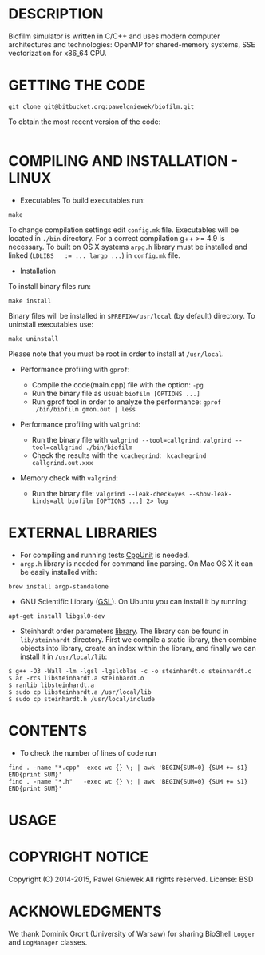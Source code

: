 DESCRIPTION
==================================================

Biofilm simulator is written in C/C++ and uses modern computer
architectures and technologies: OpenMP for shared-memory systems, 
SSE vectorization for x86_64 CPU.

GETTING THE CODE
==================================================
```
git clone git@bitbucket.org:pawelgniewek/biofilm.git
```

To obtain the most recent version of the code:

```

```

COMPILING AND INSTALLATION - LINUX
==================================================

* Executables
To build executables run:
```
make
```
To change compilation settings edit `config.mk` file.
Executables will be located in `./bin` directory.
For a correct compilation g++ >= 4.9 is necessary.
To built on OS X systems `arpg.h` library must be installed and
linked (`LDLIBS   := ... largp ...`) in `config.mk` file.

* Installation

To install binary files run:
```
make install
```

Binary files will be installed in `$PREFIX=/usr/local` (by default) directory.
To uninstall executables use:
```
make uninstall
```
Please note that you must be root in order to install at `/usr/local`.

* Performance profiling with `gprof`:
    + Compile the code(main.cpp) file with the option: 
        `-pg`
    + Run the binary file as usual: 
        `biofilm [OPTIONS ...]`
    + Run gprof tool in order to analyze the performance:
        `gprof ./bin/biofilm gmon.out | less`

* Performance profiling with `valgrind`:
    + Run the binary file with `valgrind --tool=callgrind`:
        `valgrind --tool=callgrind ./bin/biofilm`
    + Check the results with the `kcachegrind`:
        ` kcachegrind callgrind.out.xxx`

* Memory check with `valgrind`:
    + Run the binary file:
        `valgrind --leak-check=yes --show-leak-kinds=all biofilm [OPTIONS ...] 2> log`

EXTERNAL LIBRARIES
================
* For compiling and running tests [CppUnit](sourceforge.net/projects/cppunit) is needed.
* ```argp.h``` library is needed for command line parsing. On Mac OS X it can be easily installed with:
```
brew install argp-standalone
```


* GNU Scientific Library ([GSL](http://www.gnu.org/software/gsl/)).
On Ubuntu you can install it by running:
```
apt-get install libgsl0-dev
```

* Steinhardt order parameters [library](https://github.com/nquesada/steinhardt).
The library can be found in `lib/steinhardt` directory.
First we compile a static library, then combine objects into library, create an index within the library,
and finally we can install it in `/usr/local/lib`:
```
$ g++ -O3 -Wall -lm -lgsl -lgslcblas -c -o steinhardt.o steinhardt.c 
$ ar -rcs libsteinhardt.a steinhardt.o
$ ranlib libsteinhardt.a
$ sudo cp libsteinhardt.a /usr/local/lib
$ sudo cp steinhardt.h /usr/local/include
```


CONTENTS
========

* To check the number of lines of code run
```
find . -name "*.cpp" -exec wc {} \; | awk 'BEGIN{SUM=0} {SUM += $1} END{print SUM}'
find . -name "*.h"   -exec wc {} \; | awk 'BEGIN{SUM=0} {SUM += $1} END{print SUM}'
```


USAGE
=====


COPYRIGHT NOTICE
================
Copyright (C) 2014-2015,  Pawel Gniewek
All rights reserved.
License: BSD

ACKNOWLEDGMENTS
===============
We thank Dominik Gront (University of Warsaw) for sharing BioShell `Logger` and
`LogManager` classes.

